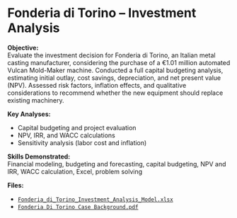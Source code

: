 # Fonderia di Torino – Investment Analysis

**Objective:**  
Evaluate the investment decision for Fonderia di Torino, an Italian metal casting manufacturer, considering the purchase of a €1.01 million automated Vulcan Mold-Maker machine. Conducted a full capital budgeting analysis, estimating initial outlay, cost savings, depreciation, and net present value (NPV). Assessed risk factors, inflation effects, and qualitative considerations to recommend whether the new equipment should replace existing machinery.  

**Key Analyses:**  
- Capital budgeting and project evaluation  
- NPV, IRR, and WACC calculations  
- Sensitivity analysis (labor cost and inflation)  

**Skills Demonstrated:**  
Financial modeling, budgeting and forecasting, capital budgeting, NPV and IRR, WACC calculation, Excel, problem solving

**Files:**  
- [`Fonderia_di_Torino_Investment_Analysis_Model.xlsx`](https://github.com/naysck/Finance-Portfolio-Nays/blob/main/Fonderia/Fonderia%20Di%20Torina%20Investment%20Analysis%20Model.xlsx)  
- [`Fonderia Di Torino Case Background.pdf` ](https://github.com/naysck/Finance-Portfolio-Nays/blob/main/Fonderia/Fonderia%20Di%20Torino%20Case%20Background.pdf) 
